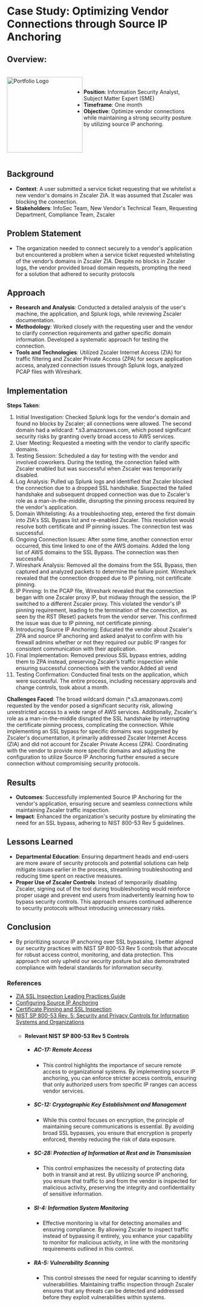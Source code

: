 # Case Study:  Optimizing Vendor Connections through Source IP Anchoring

## Overview:
</br>

<img align="left" alt="Portfolio Logo" width="200px" src="https://encrypted-tbn0.gstatic.com/images?q=tbn:ANd9GcQyMk6xX2_L1CvEBpw6xu1ipeeYuMHeE8R6jg&s" />
</br>

- **Position**:  Information Security Analyst, Subject Matter Expert (SME)  
- **Timeframe**:  One month  
- **Objective**:  Optimize vendor connections while maintaining a strong security posture by utilizing source IP anchoring. 
</br>
</br>
</br>
</br>


## Background
- **Context**:  A user submitted a service ticket requesting that we whitelist a new vendor's domains in Zscaler ZIA.  It was assumed that Zscaler was blocking the connection.  
- **Stakeholders**:  InfoSec Team, New Vendor's Technical Team, Requesting Department, Compliance Team, Zscaler

## Problem Statement
- The organization needed to connect securely to a vendor's application but encountered a problem when a service ticket requested whitelisting of the vendor’s domains in Zscaler ZIA.  Despite no blocks in Zscaler logs, the vendor provided broad domain requests, prompting the need for a solution that adhered to security protocols

## Approach
- **Research and Analysis**:  Conducted a detailed analysis of the user's machine, the application, and Splunk logs, while reviewing Zscaler documentation.
- **Methodology**:  Worked closely with the requesting user and the vendor to clarify connection requirements and gather specific domain information.  Developed a systematic approach for testing the connection.  
- **Tools and Technologies**:  Utilized Zscaler Internet Access (ZIA) for traffic filtering and Zscaler Private Access (ZPA) for secure application access, analyzed connection issues through Splunk logs, analyzed PCAP files with Wireshark. 

## Implementation
**Steps Taken**:
1. Initial Investigation:  Checked Splunk logs for the vendor's domain and found no blocks by Zscaler; all connections were allowed.  The second domain had a wildcard: *.s3.amazonaws.com, which posed significant security risks by granting overly broad access to AWS services.
2. User Meeting:  Requested a meeting with the vendor to clarify specific domains.
3. Testing Session:  Scheduled a day for testing with the vendor and involved coworkers.  During the testing, the connection failed with Zscaler enabled but was successful when Zscaler was temporarily disabled.
4. Log Analysis:  Pulled up Splunk logs and identified that Zscaler blocked the connection due to a dropped SSL handshake.  Suspected the failed handshake and subsequent dropped connection was due to Zscaler's role as a man-in-the-middle, disrupting the pinning process required by the vendor's application.
5. Domain Whitelisting:  As a troubleshooting step, entered the first domain into ZIA's SSL Bypass list and re-enabled Zscaler.  This resolution would resolve both certificate and IP pinning issues.  The connection test was successful.
6. Ongoing Connection Issues:  After some time, another connection error occurred, this time linked to one of the AWS domains.  Added the long list of AWS domains to the SSL Bypass.  The connection was then successful.
7. Wireshark Analysis:  Removed all the domains from the SSL Bypass, then captured and analyzed packets to determine the failure point.  Wireshark revealed that the connection dropped due to IP pinning, not certificate pinning.  
8. IP Pinning:  In the PCAP file, Wireshark revealed that the connection began with one Zscaler proxy IP, but midway through the session, the IP switched to a different Zscaler proxy.  This violated the vendor's IP pinning requirement, leading to the termination of the connection, as seen by the RST (Reset) packets from the vendor server.  This confirmed the issue was due to IP pinning, not certificate pinning.
9. Introducing Source IP Anchoring:  Educated the vendor about Zscaler's ZPA and source IP anchoring and asked analyst to confirm with his firewall admins whether or not they required our public IP ranges for consistent communication with their application.
10. Final Implementation:  Removed previous SSL bypass entries, adding them to ZPA instead, preserving Zscaler’s traffic inspection while ensuring successful connections with the vendor.Added all vend
11. Testing Confirmation:  Conducted final tests on the application, which were successful.  The entire process, including necessary approvals and change controls, took about a month.

**Challenges Faced**:  The broad wildcard domain (*.s3.amazonaws.com) requested by the vendor posed a significant security risk, allowing unrestricted access to a wide range of AWS services.  Additionally, Zscaler's role as a man-in-the-middle disrupted the SSL handshake by interrupting the certificate pinning process, complicating the connection.  While implementing an SSL bypass for specific domains was suggested by Zscaler's documentation, it primarily addressed Zscaler Internet Access (ZIA) and did not account for Zscaler Private Access (ZPA).  Coordinating with the vendor to provide more specific domains and adjusting the configuration to utilize Source IP Anchoring further ensured a secure connection without compromising security protocols.

## Results
- **Outcomes**:  Successfully implemented Source IP Anchoring for the vendor's application, ensuring secure and seamless connections while maintaining Zscaler traffic inspection.
- **Impact**:  Enhanced the organization's security posture by eliminating the need for an SSL bypass, adhering to NIST 800-53 Rev 5 guidelines.

## Lessons Learned
- **Departmental Education**:  Ensuring department heads and end-users are more aware of security protocols and potential solutions can help mitigate issues earlier in the process, streamlining troubleshooting and reducing time spent on reactive measures.
- **Proper Use of Zscaler Controls**:  Instead of temporarily disabling Zscaler, signing out of the tool during troubleshooting would reinforce proper usage and prevent end users from inadvertently learning how to bypass security controls.  This approach ensures continued adherence to security protocols without introducing unnecessary risks.

## Conclusion
- By prioritizing source IP anchoring over SSL bypassing, I better aligned our security practices with NIST SP 800-53 Rev 5 controls that advocate for robust access control, monitoring, and data protection.  This approach not only upheld our security posture but also demonstrated compliance with federal standards for information security.

### References
- [ZIA SSL Inspection Leading Practices Guide](https://help.zscaler.com/zscaler-deployments-operations/zia-ssl-inspection-leading-practices-guide)
- [Configuring Source IP Anchoring](https://help.zscaler.com/zia/configuring-source-ip-anchoring)
- [Certificate Pinning and SSL Inspection](https://help.zscaler.com/zia/certificate-pinning-and-ssl-inspection)
- [NIST SP 800-53 Rev. 5:  Security and Privacy Controls for Information Systems and Organizations](https://csrc.nist.gov/pubs/sp/800/53/r5/upd1/final)
    - #### Relevant NIST SP 800-53 Rev 5 Controls
      - ##### AC-17: Remote Access
          - This control highlights the importance of secure remote access to organizational systems.  By implementing source IP anchoring, you can enforce stricter access controls, ensuring that only authorized users from specific IP ranges can access vendor services.
      - ##### SC-12: Cryptographic Key Establishment and Management
          - While this control focuses on encryption, the principle of maintaining secure communications is essential.  By avoiding broad SSL bypasses, you ensure that encryption is properly enforced, thereby reducing the risk of data exposure.
      - ##### SC-28: Protection of Information at Rest and in Transmission
          - This control emphasizes the necessity of protecting data both in transit and at rest.  By utilizing source IP anchoring, you ensure that traffic to and from the vendor is inspected for malicious activity, preserving the integrity and confidentiality of sensitive information.
      - ##### SI-4: Information System Monitoring
          - Effective monitoring is vital for detecting anomalies and ensuring compliance.  By allowing Zscaler to inspect traffic instead of bypassing it entirely, you enhance your capability to monitor for malicious activity, in line with the monitoring requirements outlined in this control.
      - ##### RA-5: Vulnerability Scanning
          - This control stresses the need for regular scanning to identify vulnerabilities.  Maintaining traffic inspection through Zscaler ensures that any threats can be detected and addressed before they exploit vulnerabilities within systems.
